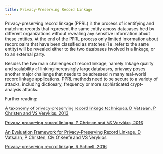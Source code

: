 ```yaml
---
title: Privacy-Preserving Record Linkage
---
```


Privacy-preserving record linkage (PPRL) is the process of identifying and matching records that represent the
same entity across databases held by different organizations without revealing any sensitive information
about these entities. At the end of the PPRL process only limited information about record pairs that have
been classified as matches (i.e .refer to the same entity) will be revealed either to the two databases
involved in a linkage, or to an external party.

Besides the two main challenges of record linkage, namely linkage quality and scalability of linking increasingly
large databases, priavacy poses another major challenge that needs to be adressed in many real-world record
linkage applications. PPRL methods need  to be secure to a variety of attacks, including dictionary, frequency or
more sophisticated crypt-analysis attacks.

Further reading:

[A taxonomy of privacy-preserving record linkage techniques, D Vatsalan, P Christen and VS Verykios, 2013](http://www.sciencedirect.com/science/article/pii/S0306437912001470)

[Privacy-preserving record linkage, P Christen and VS Verykios, 2016](http://onlinelibrary.wiley.com/doi/10.1002/widm.1101/full)

[An Evaluation Framework for Privacy-Preserving Record Linkage, D Vatsalan, P Christen, CM O'Keefe and VS Verykios](http://repository.cmu.edu/jpc/vol6/iss1/3/)

[Privacy-preserving record linkage, R Schnell, 2016](http://onlinelibrary.wiley.com/doi/10.1002/9781119072454.ch9/summary)
